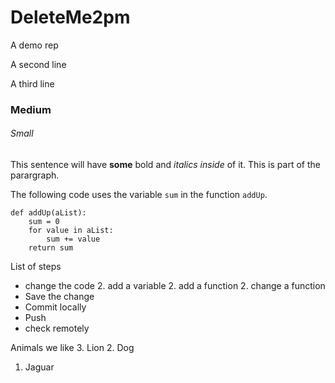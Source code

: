 # DeleteMe2pm
A demo rep

A second line

A third line

### Medium

###### Small

This sentence will have **some** bold and *italics inside* of it.
This is part of the parargraph.

The following code uses the variable `sum` in the function `addUp`.
```
def addUp(aList):
    sum = 0
    for value in aList:
        sum += value
    return sum
```

List of steps
* change the code
    2. add a variable
    2. add a function
    2. change a function
* Save the change
* Commit locally
* Push
* check remotely

Animals we like
3. Lion
2. Dog
1. Jaguar
